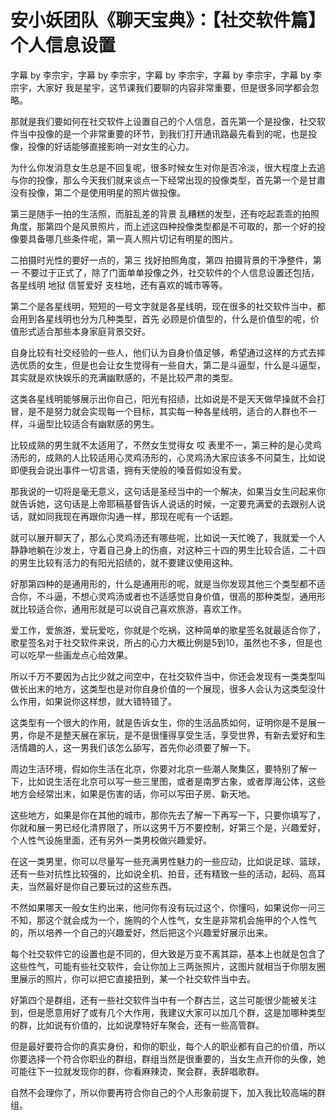 # 安小妖团队《聊天宝典》：【社交软件篇】个人信息设置

字幕 by 李宗宇，字幕 by 李宗宇，字幕 by 李宗宇，字幕 by 李宗宇，字幕 by 李宗宇，大家好 我是星宇，这节课我们要聊的内容非常重要，但是很多同学都会忽略。

那就是我们要如何在社交软件上设置自己的个人信息，首先第一个是投像，社交软件当中投像的是一个非常重要的环节，到我们打开通讯路最先看到的呢，也是投像，投像的好话能够直接影响一对女生的心力。

为什么你发消息女生总是不回复呢，很多时候女生对你是否冷淡，很大程度上去追与你的投像，那么今天我们就来谈点一下经常出现的投像类型，首先第一个是甘肅没有投像，第二个是使用明星的照片做投像。

第三是随手一拍的生活照，而脏乱差的背景 乱糟糕的发型，还有吃起乖乖的拍照角度，那第四个是风景照片，而上述这四种投像类型都是不可取的，那一个好的投像要具备哪几些条件呢，第一真人照片切记有明星的图片。

二拍摄时光性的要好一点的，第三 找好拍照角度，第四 拍摄背景的干净整件，第一 不要过于正式了，除了门面单单投像之外，社交软件的个人信息设置还包括，各星线明 地狱 信誓爱好 支柱地，还有喜欢的城市等等。

第二个是各星线明，短短的一号文字就是各星线明，现在很多的社交软件当中，都会用到各星线明也分为几种类型，首先 必顾是价值型的，什么是价值型的呢，价值形式适合那些本身家庭背景交好。

自身比较有社交经验的一些人，他们认为自身价值足够，希望通过这样的方式去摔选优质的女生，但是也会让女生觉得有一些自大，第二是斗逼型，什么是斗逼型，其实就是欢快娱乐的充满幽默感的，不是比较严肃的类型。

这类各星线明能够展示出你自己，阳光有招绩，比如说是不是天天做早操就不会打冒，是不是努力就会实现每一个目标，其实每一种各星线明，适合的人群也不一样，斗逼型比较适合有幽默感的男生。

比较成熟的男生就不太适用了，不然女生觉得女 哎 表里不一，第三种的是心灵鸡汤形的，成熟的人比较适用心灵鸡汤形的，心灵鸡汤大家应该多不问莫生，比如说即便我会说出事件一切言语，拥有天使般的嗓音假如没有爱。

那我说的一切将是毫无意义，这句话是圣经当中的一个解决，如果当女生问起来你就告诉她，这句话是上帝耶稿基督告诉人说话的时候，一定要充满爱的去跟别人说话，就如同我现在再跟你沟通一样，那现在呢有一个话题。

就可以展开聊天了，那么心灵鸡汤还有哪些呢，比如说一天忙晚了，我就爱一个人静静地躺在沙发上，守着自己身上的伤痕，对这种三十四的男生比较合适，二十四的男生比较有活力的有阳光招绩的，就不要建议使用这种。

好那第四种的是通用形的，什么是通用形的呢，就是当你发现其他三个类型都不适合你，不斗逼，不想心灵鸡汤或者也不适感觉自身价值，很高的那种类型，通用形就比较适合你，通用形就是可以说自己喜欢旅游，喜欢工作。

爱工作，爱旅游，爱玩爱吃，你就是个吃祸，这种简单的歌星签名就最适合你了，歌星签名对于社交软件来说，所占的心力大概比例是5到10，虽然也不多，但是也可以吃早一些画龙点心给效果。

所以千万不要因为占比少就之间空中，在社交软件当中，你还会发现有一类类型叫做长出末的地方，这类型也是对你自身价值的一个展现，很多人会认为这类型没什么作用，如果说你这样想，就大错特错了。

这类型有一个很大的作用，就是告诉女生，你的生活品质如何，证明你是不是展一男，你是不是整天展在家玩，是不是很懂得享受生活，享受世界，有新去爱好和生活情趣的人，这一男我们该怎么舔写，首先你必须要了解一下。

周边生活环境，假如你生活在北京，你要对北京一些潮人聚集区，要特别了解一下，比如说生活在北京可以写一些三里图，或者是南罗古象，或者厚海公体，这些地方会经常出末，如果是伤害的话，你可以写田子房、新天地。

这些地方，如果是你在其他的城市，那你先去了解一下再写一下，只要你填写了，你就和展一男已经化清界限了，所以这男千万不要控制，好第三个是，兴趣爱好，个人性气设施里面，还有另外一类男校做兴趣爱好。

在这一类男里，你可以尽量写一些充满男性魅力的一些应动，比如说足球、篮球，还有一些对抗性比较强的，比如说全机、拍音，还有精致一些的活动，起码、高耳夫，当然最好是你自己要玩过的这些东西。

不然如果哪天一般女生约出来，他问你有没有玩过这个，你懂吗，如果说你一问三不知，那这个就会成为一个，施购的个人性气，女生是非常机会施甲的个人性气的，所以培养一个自己的兴趣爱好，然后把这个兴趣爱好展示出来。

每个社交软件它的设置也是不同的，但大致是万变不离其踪，基本上也就是包含了这些性气，可能有些社交软件，会让你加上三两张照片，这图片就相当于你朋友圈里展示的照片，你可以把它直接扭到，某一个社交软件当中去。

好第四个是群组，还有一些社交软件当中有一个群古兰，这兰可能很少能被关注到，但是愿意用好了或有几个大作用，我建议大家可以加几个群，这是加哪种类型的群，比如说有价值的，比如说摩特好车聚会，还有一些高管群。

但是最好要符合你的真实身份，和你的职业，每个人的职业都有自己的价值，所以你要选择一个符合你职业的群组，群组当然是很重要的，当女生点开你的头像，她可能往下一拉就发现你的群，你看麻辣烫，聚会群，表辞唱歌群。

自然不会理你了，所以你要再符合你自己的个人形象前提下，加入我比较高端的群组。